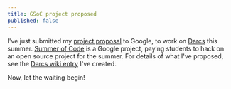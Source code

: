 ```yaml
---
title: GSoC project proposed
published: false
---
```

I've just submitted my [project proposal](http://wiki.darcs.net/DarcsBridge) to Google, to work on [Darcs](http://darcs.net/) this summer. 
[Summer of Code](http://code.google.com/soc/) is a Google project, paying students to hack on an open source project for the summer.
For details of what I've proposed, see the [Darcs wiki entry](http://wiki.darcs.net/DarcsBridge) I've created.

Now, let the waiting begin!

